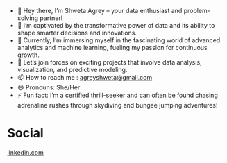 - 👋 Hey there, I’m Shweta Agrey – your data enthusiast and problem-solving partner!
- 👀 I’m captivated by the transformative power of data and its ability to shape smarter decisions and innovations.
- 🌱 Currently, I’m immersing myself in the fascinating world of advanced analytics and machine learning, fueling my passion for continuous growth.
- 💞️ Let’s join forces on exciting projects that involve data analysis, visualization, and predictive modeling.
- 📫 How to reach me : agreyshweta@gmail.com
- 😄 Pronouns: She/Her
- ⚡ Fun fact: I’m a certified thrill-seeker and can often be found chasing adrenaline rushes through skydiving and bungee jumping adventures!

<!---
shwetaagrey/shwetaagrey is a ✨ special ✨ repository because its `README.md` (this file) appears on your GitHub profile.
You can click the Preview link to take a look at your changes.
--->
# Social 
[ linkedin.com ](https://www.linkedin.com/in/shweta-agrey/)
